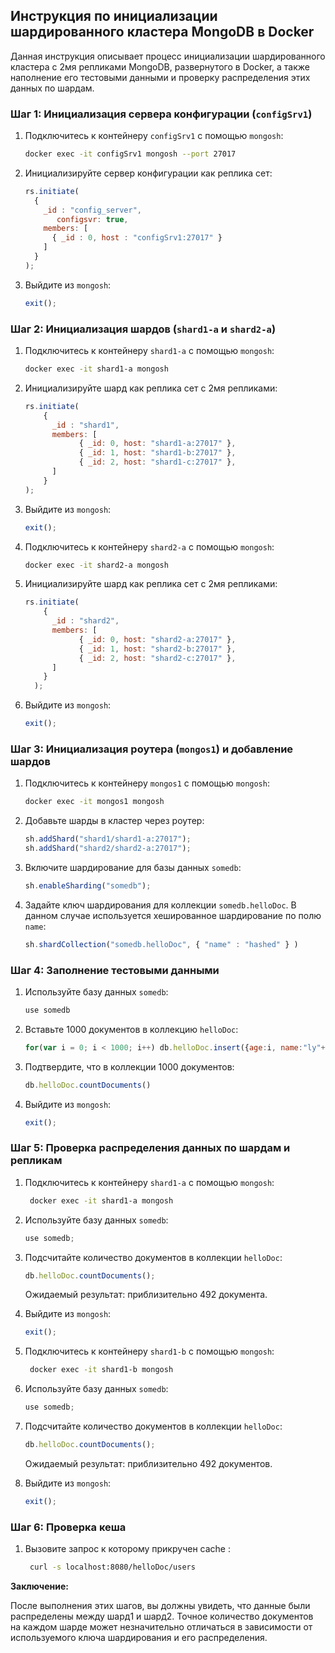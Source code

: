 ## Инструкция по инициализации шардированного кластера MongoDB в Docker

Данная инструкция описывает процесс инициализации шардированного кластера с 2мя репликами MongoDB, развернутого в Docker, а также наполнение его тестовыми данными и проверку распределения этих данных по шардам.


### Шаг 1: Инициализация сервера конфигурации (`configSrv1`)

1.  Подключитесь к контейнеру `configSrv1` с помощью `mongosh`:

    ```bash
    docker exec -it configSrv1 mongosh --port 27017
    ```

2.  Инициализируйте сервер конфигурации как реплика сет:

    ```javascript
    rs.initiate(
      {
        _id : "config_server",
           configsvr: true,
        members: [
          { _id : 0, host : "configSrv1:27017" }
        ]
      }
    );
    ```

3.  Выйдите из `mongosh`:

    ```javascript
    exit();
    ```

### Шаг 2: Инициализация шардов (`shard1-a` и `shard2-a`)

1.  Подключитесь к контейнеру `shard1-a` с помощью `mongosh`:

    ```bash
    docker exec -it shard1-a mongosh
    ```

2.  Инициализируйте шард как реплика сет c 2мя репликами:

    ```javascript
    rs.initiate(
        {
          _id : "shard1",
          members: [
                { _id: 0, host: "shard1-a:27017" },
                { _id: 1, host: "shard1-b:27017" },
                { _id: 2, host: "shard1-c:27017" },
          ]
        }
    );
    ```

3.  Выйдите из `mongosh`:

    ```javascript
    exit();
    ```

4.  Подключитесь к контейнеру `shard2-a` с помощью `mongosh`:

    ```bash
    docker exec -it shard2-a mongosh
    ```

5.  Инициализируйте шард как реплика сет c 2мя репликами:

    ```javascript
    rs.initiate(
        {
          _id : "shard2",
          members: [
                { _id: 0, host: "shard2-a:27017" },
                { _id: 1, host: "shard2-b:27017" },
                { _id: 2, host: "shard2-c:27017" },
          ]
        }
      );
    ```

6.  Выйдите из `mongosh`:

    ```javascript
    exit();
    ```

### Шаг 3: Инициализация роутера (`mongos1`) и добавление шардов

1.  Подключитесь к контейнеру `mongos1` с помощью `mongosh`:

    ```bash
    docker exec -it mongos1 mongosh
    ```

2.  Добавьте шарды в кластер через роутер:

    ```javascript
    sh.addShard("shard1/shard1-a:27017");
    sh.addShard("shard2/shard2-a:27017");
    ```

3.  Включите шардирование для базы данных `somedb`:

    ```javascript
    sh.enableSharding("somedb");
    ```

4.  Задайте ключ шардирования для коллекции `somedb.helloDoc`.  В данном случае используется хешированное шардирование по полю `name`:

    ```javascript
    sh.shardCollection("somedb.helloDoc", { "name" : "hashed" } )
    ```

### Шаг 4: Заполнение тестовыми данными

1.  Используйте базу данных `somedb`:

    ```javascript
    use somedb
    ```

2.  Вставьте 1000 документов в коллекцию `helloDoc`:

    ```javascript
    for(var i = 0; i < 1000; i++) db.helloDoc.insert({age:i, name:"ly"+i})
    ```

3.  Подтвердите, что в коллекции 1000 документов:

    ```javascript
    db.helloDoc.countDocuments()
    ```

4.  Выйдите из `mongosh`:

    ```javascript
    exit();
    ```

### Шаг 5: Проверка распределения данных по шардам и репликам

1.  Подключитесь к контейнеру `shard1-a` с помощью `mongosh`:

    ```bash
     docker exec -it shard1-a mongosh
    ```

2.  Используйте базу данных `somedb`:

    ```javascript
    use somedb;
    ```

3.  Подсчитайте количество документов в коллекции `helloDoc`:

    ```javascript
    db.helloDoc.countDocuments();
    ```

    Ожидаемый результат: приблизительно 492 документа.

4.  Выйдите из `mongosh`:

    ```javascript
    exit();
    ```

5.  Подключитесь к контейнеру `shard1-b` с помощью `mongosh`:

    ```bash
     docker exec -it shard1-b mongosh
    ```

6.  Используйте базу данных `somedb`:

    ```javascript
    use somedb;
    ```

7.  Подсчитайте количество документов в коллекции `helloDoc`:

    ```javascript
    db.helloDoc.countDocuments();
    ```

    Ожидаемый результат: приблизительно 492 документов.

8.  Выйдите из `mongosh`:

    ```javascript
    exit();
    ```
    
### Шаг 6: Проверка кеша
1.  Вызовите запрос к которому прикручен cache :

    ```bash
     curl -s localhost:8080/helloDoc/users
    ```

**Заключение:**

После выполнения этих шагов, вы должны увидеть, что данные были распределены между шард1 и шард2.  Точное количество документов на каждом шарде может незначительно отличаться в зависимости от используемого ключа шардирования и его распределения.